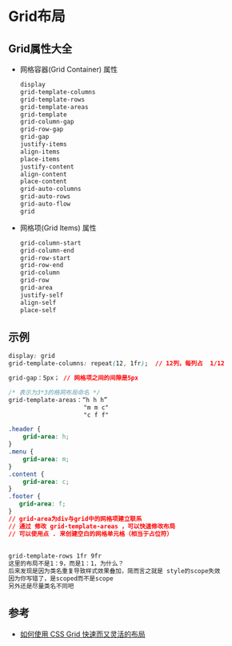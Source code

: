 # Grid布局

## Grid属性大全
- 网格容器(Grid Container) 属性
  ```css
  display
  grid-template-columns
  grid-template-rows
  grid-template-areas
  grid-template
  grid-column-gap
  grid-row-gap
  grid-gap
  justify-items
  align-items
  place-items
  justify-content
  align-content
  place-content
  grid-auto-columns
  grid-auto-rows
  grid-auto-flow
  grid
  ```
- 网格项(Grid Items) 属性
  ```css
  grid-column-start
  grid-column-end
  grid-row-start
  grid-row-end
  grid-column
  grid-row
  grid-area
  justify-self
  align-self
  place-self
  ```

## 示例
```css
display: grid
grid-template-columns: repeat(12, 1fr);  // 12列，每列占  1/12

grid-gap：5px； // 网格项之间的间隙是5px				

/* 表示为3*3的格网布局命名 */		
grid-template-areas：“h h h”				
                     "m m c"				
                     "c f f"        				
```				
```css				
.header {					
    grid-area: h;					
}					
.menu {					
    grid-area: m;					
}					
.content {					
    grid-area: c;					
}					
.footer {					
   grid-area: f;					
}					
// grid-area为div与grid中的网格项建立联系					  
// 通过 修改 grid-template-areas ，可以快速修改布局					
// 可以使用点 . 来创建空白的网格单元格（相当于占位符）					
					
					
grid-template-rows 1fr 9fr					
这里的布局不是1：9，而是1：1，为什么？					
后来发现是因为类名重复导致样式效果叠加，简而言之就是 style的scope失效					
因为你写错了，是scoped而不是scope					
另外还是尽量类名不同吧					

```
## 参考
- [如何使用 CSS Grid 快速而又灵活的布局](https://www.html.cn/archives/8512)